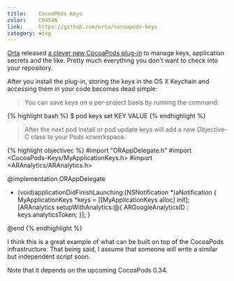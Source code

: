 ```yaml
---
title:    CocoaPods Keys
color:    C04546
link:     https://github.com/orta/cocoapods-keys
category: ❤ing
---
```


[Orta] released [a clever new CocoaPods plug-in][cocoapods-keys] to manage keys,
application secrets and the like. Pretty much everything you don't want to check
into your repository.

After you install the plug-in, storing the keys in the OS X Keychain and
accessing them in your code becomes dead simple:

> You can save keys on a per-project basis by running the command:

{% highlight bash %}
$ pod keys set KEY VALUE
{% endhighlight %}

> After the next pod install or pod update keys will add a new Objective-C class
> to your Pods xcworkspace.

{% highlight objectivec %}
#import "ORAppDelegate.h"
#import <CocoaPods-Keys/MyApplicationKeys.h>
#import <ARAnalytics/ARAnalytics.h>

@implementation ORAppDelegate

- (void)applicationDidFinishLaunching:(NSNotification *)aNotification
{
    MyApplicationKeys *keys = [[MyApplicationKeys alloc] init];
    [ARAnalytics setupWithAnalytics:@{
        ARGoogleAnalyticsID : keys.analyticsToken;
    }];
}

@end
{% endhighlight %}

I think this is a great example of what can be built on top of the CocoaPods
infrastructure. That being said, I assume that someone will write a similar but
independent script soon.

Note that it depends on the upcoming CocoaPods 0.34.

[orta]: https://twitter.com/orta
[cocoapods-keys]: https://github.com/orta/cocoapods-keys
